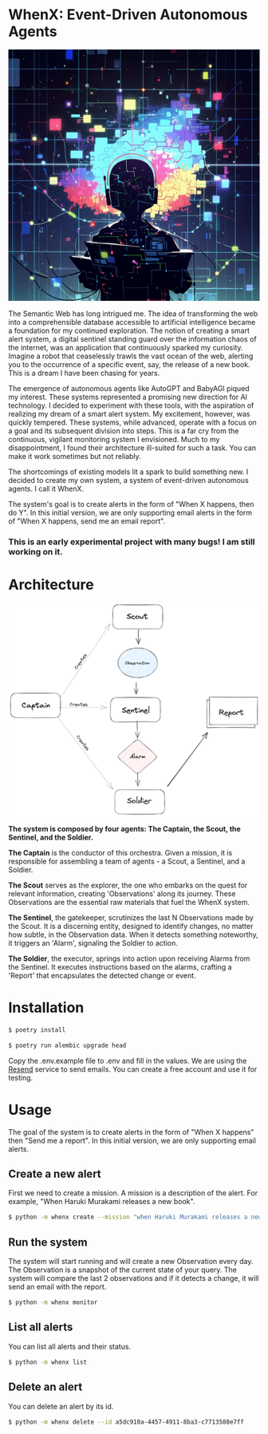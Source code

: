 # WhenX: Event-Driven Autonomous Agents

![bot2](assets/bot2.png)

The Semantic Web has long intrigued me. The idea of transforming the web into a comprehensible database accessible to artificial intelligence became a foundation for my continued exploration. The notion of creating a smart alert system, a digital sentinel standing guard over the information chaos of the internet, was an application that continuously sparked my curiosity. Imagine a robot that ceaselessly trawls the vast ocean of the web, alerting you to the occurrence of a specific event, say, the release of a new book. This is a dream I have been chasing for years.

The emergence of autonomous agents like AutoGPT and BabyAGI piqued my interest. These systems represented a promising new direction for AI technology. I decided to experiment with these tools, with the aspiration of realizing my dream of a smart alert system. My excitement, however, was quickly tempered. These systems, while advanced, operate with a focus on a goal and its subsequent division into steps. This is a far cry from the continuous, vigilant monitoring system I envisioned. Much to my disappointment, I found their architecture ill-suited for such a task. You can make it work sometimes but not reliably. 

The shortcomings of existing models lit a spark to build something new. I decided to create my own system, a system of event-driven autonomous agents. I call it WhenX.

The system's goal is to create alerts in the form of  "When X happens, then do Y". In this initial version, we are only supporting email alerts in the form of "When X happens, send me an email report". 

### **This is an early experimental project with many bugs! I am still working on it.**

# Architecture

![assets/diagram.png](assets/diagram.png)

**The system is composed by four agents: The Captain, the Scout, the Sentinel, and the Soldier.**

**The Captain** is the conductor of this orchestra. Given a mission, it is responsible for assembling a team of agents - a Scout, a Sentinel, and a Soldier. 

**The Scout** serves as the explorer, the one who embarks on the quest for relevant information, creating 'Observations' along its journey. These Observations are the essential raw materials that fuel the WhenX system.

**The Sentinel**, the gatekeeper, scrutinizes the last N Observations made by the Scout. It is a discerning entity, designed to identify changes, no matter how subtle, in the Observation data. When it detects something noteworthy, it triggers an 'Alarm', signaling the Soldier to action.

**The Soldier**, the executor, springs into action upon receiving Alarms from the Sentinel. It executes instructions based on the alarms, crafting a 'Report' that encapsulates the detected change or event.


# Installation

```Bash
$ poetry install
```

```Bash
$ poetry run alembic upgrade head
```

Copy the .env.example file to .env and fill in the values. We are using the [Resend](https://resend.com/) service 
to send emails. You can create a free account and use it for testing.


# Usage

The goal of the system is to create alerts in the form of "When X happens" then "Send me a report". In this initial version, we are only supporting email alerts.

## Create a new alert
First we need to create a mission. A mission is a description of the alert. For example, "When Haruki Murakami releases a new book".
```Bash
$ python -m whenx create --mission "when Haruki Murakami releases a new book."
```
## Run the system
The system will start running and will create a new Observation every  day. The Observation is a snapshot of the current state of your query. The system will compare the last 2 observations and if it detects a change, it will send an email with the report.
```Bash
$ python -m whenx monitor
```

## List all alerts
You can list all alerts and their status.
```Bash
$ python -m whenx list
```

## Delete an alert
You can delete an alert by its id.
```Bash
$ python -m whenx delete --id a5dc910a-4457-4911-8ba3-c7713588e7ff
```
